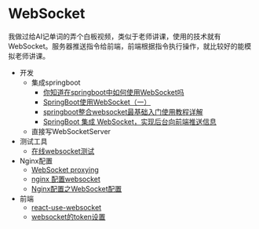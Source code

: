 # WebSocket

我做过给AI记单词的弄个白板视频，类似于老师讲课，使用的技术就有WebSocket。服务器推送指令给前端，前端根据指令执行操作，就比较好的能模拟老师讲课。

* 开发
  * 集成springboot
    * [你知道在springboot中如何使用WebSocket吗](https://juejin.cn/post/6844903849233235981)
    * [SpringBoot使用WebSocket（一）](https://developer.aliyun.com/article/706854)
    * [springboot整合websocket最基础入门使用教程详解](https://developer.aliyun.com/article/983651)
    * [SpringBoot 集成 WebSocket，实现后台向前端推送信息](https://cloud.tencent.com/developer/article/1830998)
  * 直接写WebSocketServer
* 测试工具
  * [在线websocket测试](http://coolaf.com/tool/chattest)
* Nginx配置
  * [WebSocket proxying](http://nginx.org/en/docs/http/websocket.html)
  * [nginx 配置websocket](https://cloud.tencent.com/developer/article/1665768)
  * [Nginx配置之WebSocket配置](https://www.jianshu.com/p/6205c8769e3c)
* 前端
  * [react-use-websocket](https://github.com/robtaussig/react-use-websocket)
  * [websocket的token设置](https://github.com/robtaussig/react-use-websocket/issues/94)
